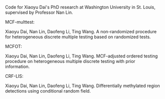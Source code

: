 Code for Xiaoyu Dai's PhD research at Washington University in St. Louis, supervised by Professor Nan Lin.

MCF-multtest: 

Xiaoyu Dai, Nan Lin, Daofeng Li, Ting Wang. A non-randomized procedure for heterogeneous discrete multiple testing based on randomized tests.

MCFOT:

Xiaoyu Dai, Nan Lin, Daofeng Li, Ting Wang. MCF-adjusted ordered testing procedure on heterogeneous multiple discrete testing with prior information.

CRF-LIS:

Xiaoyu Dai, Nan Lin, Daofeng Li, Ting Wang. Differentially methylated region detections using conditional random field.
